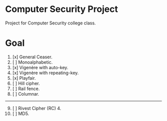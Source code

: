 # Computer Security Project
Project for Computer Security college class.

# Goal
1. [x] General Ceaser.
2. [ ] Monoalphabetic.
3. [x] Vigenère with auto-key.
4. [x] Vigenère with repeating-key.
5. [x] Playfair.
6. [ ] Hill cipher.
7. [ ] Rail fence.
8. [ ] Columnar.

* * * * *
9. [ ] Rivest Cipher (RC) 4.
11. [ ] MD5.
